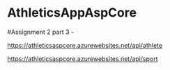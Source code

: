 # AthleticsAppAspCore

#Assignment 2 part 3 - 

https://athleticsaspcore.azurewebsites.net/api/athlete

https://athleticsaspcore.azurewebsites.net/api/sport
